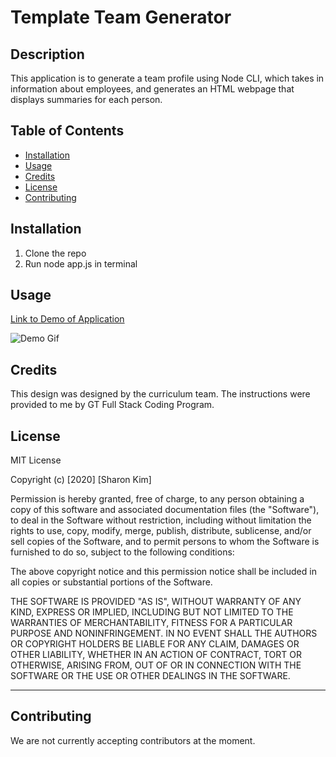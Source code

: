 # Template Team Generator

## Description
This application is to generate a team profile using Node CLI, which takes in information about employees, and generates an HTML webpage that displays summaries for each person.


## Table of Contents
* [Installation](#installation)
* [Usage](#usage)
* [Credits](#credits)
* [License](#license)
* [Contributing](#contributing)

## Installation
1. Clone the repo
2. Run node app.js in terminal 

## Usage
[Link to Demo of Application](https://drive.google.com/file/d/1093QOIA6IYq0SiHpKLsxNGFxTnvqcqeO/view)

![Demo Gif](./Assets/demo.gif)



## Credits
This design was designed by the curriculum team. The instructions were provided to me by GT Full Stack Coding Program.

## License
MIT License

Copyright (c) [2020] [Sharon Kim]

Permission is hereby granted, free of charge, to any person obtaining a copy
of this software and associated documentation files (the "Software"), to deal
in the Software without restriction, including without limitation the rights
to use, copy, modify, merge, publish, distribute, sublicense, and/or sell
copies of the Software, and to permit persons to whom the Software is
furnished to do so, subject to the following conditions:

The above copyright notice and this permission notice shall be included in all
copies or substantial portions of the Software.

THE SOFTWARE IS PROVIDED "AS IS", WITHOUT WARRANTY OF ANY KIND, EXPRESS OR
IMPLIED, INCLUDING BUT NOT LIMITED TO THE WARRANTIES OF MERCHANTABILITY,
FITNESS FOR A PARTICULAR PURPOSE AND NONINFRINGEMENT. IN NO EVENT SHALL THE
AUTHORS OR COPYRIGHT HOLDERS BE LIABLE FOR ANY CLAIM, DAMAGES OR OTHER
LIABILITY, WHETHER IN AN ACTION OF CONTRACT, TORT OR OTHERWISE, ARISING FROM,
OUT OF OR IN CONNECTION WITH THE SOFTWARE OR THE USE OR OTHER DEALINGS IN THE
SOFTWARE.

---

## Contributing

We are not currently accepting contributors at the moment.